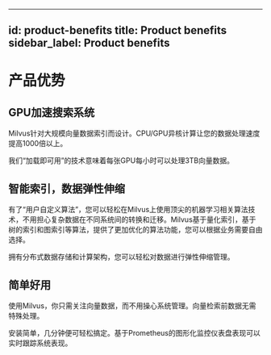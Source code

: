 
---
id: product-benefits
title: Product benefits
sidebar_label: Product benefits
---

# 产品优势


## GPU加速搜索系统

Milvus针对大规模向量数据索引而设计。CPU/GPU异核计算让您的数据处理速度提高1000倍以上。

我们“加载即可用”的技术意味着每张GPU每小时可以处理3TB向量数据。


## 智能索引，数据弹性伸缩

有了“用户自定义算法”，您可以轻松在Milvus上使用顶尖的机器学习相关算法技术，不用担心复杂数据在不同系统间的转换和迁移。Milvus基于量化索引，基于树的索引和图索引等算法，提供了更加优化的算法功能，您可以根据业务需要自由选择。

拥有分布式数据存储和计算架构，您可以轻松对数据进行弹性伸缩管理。


## 简单好用

使用Milvus，你只需关注向量数据，而不用操心系统管理。向量检索前数据无需特殊处理。

安装简单，几分钟便可轻松搞定。基于Prometheus的图形化监控仪表盘表现可以实时跟踪系统表现。 
